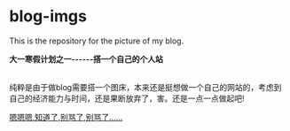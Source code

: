 # blog-imgs
This is the repository for the picture of my blog.

**大一寒假计划之一------搭一个自己的个人站**

<br/>纯粹是由于做blog需要搭一个图床，本来还是挺想做一个自己的网站的，考虑到自己的经济能力与时间，还是果断放弃了，害。还是一点一点做起吧!</br> 

[嗯嗯嗯,知道了,别骂了,别骂了......](https://www.cnblogs.com/Linkdom/)
